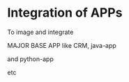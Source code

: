 # Integration of APPs
To image and integrate

MAJOR BASE APP like CRM, java-app

and python-app

etc
